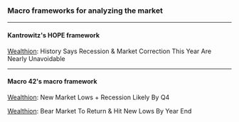 ### Macro frameworks for analyzing the market

---

#### Kantrowitz's HOPE framework

[Wealthion](https://www.youtube.com/watch?v=IWg-9VKxTw4): History Says Recession & Market Correction This Year Are Nearly Unavoidable 

---

#### Macro 42's macro framework

[Wealthion](https://www.youtube.com/watch?v=KWp3wKhjn2w): New Market Lows + Recession Likely By Q4

[Wealthion](https://www.youtube.com/watch?v=e-zBSpP01hA): Bear Market To Return & Hit New Lows By Year End

